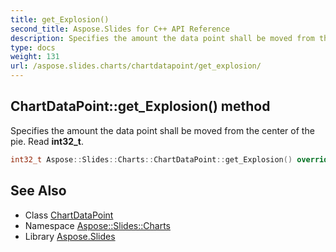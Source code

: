 ```yaml
---
title: get_Explosion()
second_title: Aspose.Slides for C++ API Reference
description: Specifies the amount the data point shall be moved from the center of the pie. Read int32_t.
type: docs
weight: 131
url: /aspose.slides.charts/chartdatapoint/get_explosion/
---
```

## ChartDataPoint::get_Explosion() method


Specifies the amount the data point shall be moved from the center of the pie. Read **int32_t**.

```cpp
int32_t Aspose::Slides::Charts::ChartDataPoint::get_Explosion() override
```

## See Also

* Class [ChartDataPoint](../)
* Namespace [Aspose::Slides::Charts](../../)
* Library [Aspose.Slides](../../../)